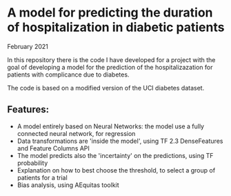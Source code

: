 # A model for predicting the duration of hospitalization in diabetic patients

February 2021

In this repository there is the code I have developed for a project with the goal of developing a model for the prediction of the hospitalizazation for patients with complicance due to diabetes.

The code is based on a modified version of the UCI diabetes dataset.

## Features:
* A model entirely based on Neural Networks: the model use a fully connected neural network, for regression
* Data transformations are 'inside the model', using TF 2.3 DenseFeatures and Feature Columns API
* The model predicts also the 'incertainty' on the predictions, using TF probability
* Explanation on how to best choose the threshold, to select a group of patients for a trial
* Bias analysis, using AEquitas toolkit



 
